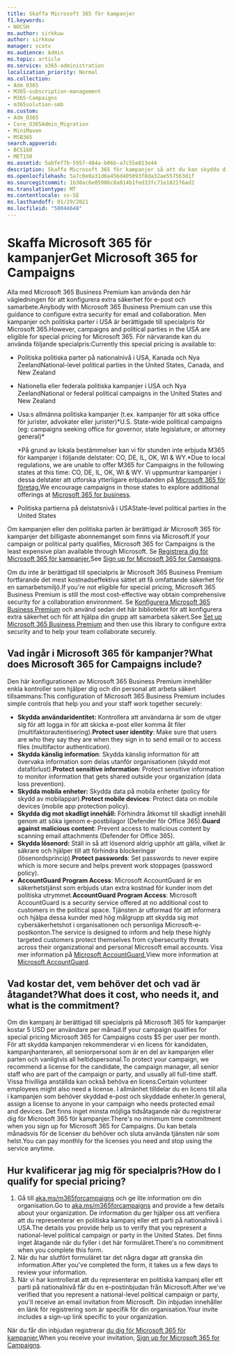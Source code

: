 ```yaml
---
title: Skaffa Microsoft 365 för kampanjer
f1.keywords:
- NOCSH
ms.author: sirkkuw
author: sirkkuw
manager: scotv
ms.audience: Admin
ms.topic: article
ms.service: o365-administration
localization_priority: Normal
ms.collection:
- Adm_O365
- M365-subscription-management
- M365-Campaigns
- m365solution-smb
ms.custom:
- Adm_O365
- Core_O365Admin_Migration
- MiniMaven
- MSB365
search.appverid:
- BCS160
- MET150
ms.assetid: 5abfef7b-5957-484a-b06b-a7c55e013e44
description: Skaffa Microsoft 365 för kampanjer så att du kan skydda din kampanj från cybersäkerhetshot mot e-post, data och kommunikation.
ms.openlocfilehash: 5a7c0e0a31d6a456d405093f8da32ae557563d1f
ms.sourcegitcommit: 1b30ac6e05906c8a014b1fed33fc71e1821f6ad2
ms.translationtype: MT
ms.contentlocale: sv-SE
ms.lasthandoff: 01/29/2021
ms.locfileid: "50044648"
---
```

# <a name="get-microsoft-365-for-campaigns"></a><span data-ttu-id="265d6-103">Skaffa Microsoft 365 för kampanjer</span><span class="sxs-lookup"><span data-stu-id="265d6-103">Get Microsoft 365 for Campaigns</span></span>

<span data-ttu-id="265d6-104">Alla med Microsoft 365 Business Premium kan använda den här vägledningen för att konfigurera extra säkerhet för e-post och samarbete.</span><span class="sxs-lookup"><span data-stu-id="265d6-104">Anybody with Microsoft 365 Business Premium can use this guidance to configure extra security for email and collaboration.</span></span> <span data-ttu-id="265d6-105">Men kampanjer och politiska parter i USA är berättigade till specialpris för Microsoft 365.</span><span class="sxs-lookup"><span data-stu-id="265d6-105">However, campaigns and political parties in the USA are eligible for special pricing for Microsoft 365.</span></span> <span data-ttu-id="265d6-106">För närvarande kan du använda följande specialpris:</span><span class="sxs-lookup"><span data-stu-id="265d6-106">Currently this special pricing is available to:</span></span>

- <span data-ttu-id="265d6-107">Politiska politiska parter på nationalnivå i USA, Kanada och Nya Zeeland</span><span class="sxs-lookup"><span data-stu-id="265d6-107">National-level political parties in the United States, Canada, and New Zealand</span></span>
- <span data-ttu-id="265d6-108">Nationella eller federala politiska kampanjer i USA och Nya Zeeland</span><span class="sxs-lookup"><span data-stu-id="265d6-108">National or federal political campaigns in the United States and New Zealand</span></span>
- <span data-ttu-id="265d6-109">Usa:s allmänna politiska kampanjer (t.ex. kampanjer för att söka office för jurister, advokater eller jurister)\*</span><span class="sxs-lookup"><span data-stu-id="265d6-109">U.S. State-wide political campaigns (eg: campaigns seeking office for governor, state legislature, or attorney general)\*</span></span>

    <span data-ttu-id="265d6-110">\*På grund av lokala bestämmelser kan vi för stunden inte erbjuda M365 för kampanjer i följande delstater: CO, DE, IL, OK, WI & WY.</span><span class="sxs-lookup"><span data-stu-id="265d6-110">\*Due to local regulations, we are unable to offer M365 for Campaigns in the following states at this time: CO, DE, IL, OK, WI & WY.</span></span> <span data-ttu-id="265d6-111">Vi uppmuntrar kampanjer i dessa delstater att utforska ytterligare erbjudanden på [Microsoft 365 för företag.](https://www.office.com/business)</span><span class="sxs-lookup"><span data-stu-id="265d6-111">We encourage campaigns in those states to explore additional offerings at [Microsoft 365 for business](https://www.office.com/business).</span></span>

- <span data-ttu-id="265d6-112">Politiska partierna på delstatsnivå i USA</span><span class="sxs-lookup"><span data-stu-id="265d6-112">State-level political parties in the United States</span></span>

<span data-ttu-id="265d6-113">Om kampanjen eller den politiska parten är berättigad är Microsoft 365 för kampanjer det billigaste abonnemanget som finns via Microsoft.</span><span class="sxs-lookup"><span data-stu-id="265d6-113">If your campaign or political party qualifies, Microsoft 365 for Campaigns is the least expensive plan available through Microsoft.</span></span> <span data-ttu-id="265d6-114">Se [Registrera dig för Microsoft 365 för kampanjer.](m365-campaigns-sign-up.md)</span><span class="sxs-lookup"><span data-stu-id="265d6-114">See [Sign up for Microsoft 365 for Campaigns](m365-campaigns-sign-up.md).</span></span>  

<span data-ttu-id="265d6-115">Om du inte är berättigad till specialpris är Microsoft 365 Business Premium fortfarande det mest kostnadseffektiva sättet att få omfattande säkerhet för en samarbetsmiljö.</span><span class="sxs-lookup"><span data-stu-id="265d6-115">If you're not eligible for special pricing, Microsoft 365 Business Premium is still the most cost-effective way obtain comprehensive security for a collaboration environment.</span></span> <span data-ttu-id="265d6-116">Se [Konfigurera Microsoft 365 Business Premium](../business/set-up.md?toc=/microsoft-365/campaigns/toc.json&bc=/microsoft-365/campaigns/breadcrumb/toc.json) och använd sedan det här biblioteket för att konfigurera extra säkerhet och för att hjälpa din grupp att samarbeta säkert.</span><span class="sxs-lookup"><span data-stu-id="265d6-116">See [Set up Microsoft 365 Business Premium](../business/set-up.md?toc=/microsoft-365/campaigns/toc.json&bc=/microsoft-365/campaigns/breadcrumb/toc.json) and then use this library to configure extra security and to help your team collaborate securely.</span></span>

## <a name="what-does-microsoft-365-for-campaigns-include"></a><span data-ttu-id="265d6-117">Vad ingår i Microsoft 365 för kampanjer?</span><span class="sxs-lookup"><span data-stu-id="265d6-117">What does Microsoft 365 for Campaigns include?</span></span>

<span data-ttu-id="265d6-118">Den här konfigurationen av Microsoft 365 Business Premium innehåller enkla kontroller som hjälper dig och din personal att arbeta säkert tillsammans:</span><span class="sxs-lookup"><span data-stu-id="265d6-118">This configuration of Microsoft 365 Business Premium includes simple controls that help you and your staff work together securely:</span></span>

- <span data-ttu-id="265d6-119">**Skydda användaridentitet:** Kontrollera att användarna är som de utger sig för att logga in för att skicka e-post eller komma åt filer (multifaktorautentisering).</span><span class="sxs-lookup"><span data-stu-id="265d6-119">**Protect user identity**: Make sure that users are who they say they are when they sign in to send email or to access files (multifactor authentication).</span></span>
- <span data-ttu-id="265d6-120">**Skydda känslig information**: Skydda känslig information för att övervaka information som delas utanför organisationen (skydd mot dataförlust).</span><span class="sxs-lookup"><span data-stu-id="265d6-120">**Protect sensitive information**: Protect sensitive information to monitor information that gets shared outside your organization (data loss prevention).</span></span>
- <span data-ttu-id="265d6-121">**Skydda mobila enheter:** Skydda data på mobila enheter (policy för skydd av mobilappar).</span><span class="sxs-lookup"><span data-stu-id="265d6-121">**Protect mobile devices**: Protect data on mobile devices (mobile app protection policy).</span></span>
- <span data-ttu-id="265d6-122">**Skydda dig mot skadligt innehåll:** Förhindra åtkomst till skadligt innehåll genom att söka igenom e-postbilagor (Defender för Office 365).</span><span class="sxs-lookup"><span data-stu-id="265d6-122">**Guard against malicious content**: Prevent access to malicious content by scanning email attachments (Defender for Office 365).</span></span>
- <span data-ttu-id="265d6-123">**Skydda lösenord:** Ställ in så att lösenord aldrig upphör att gälla, vilket är säkrare och hjälper till att förhindra blockeringar (lösenordsprincip).</span><span class="sxs-lookup"><span data-stu-id="265d6-123">**Protect passwords**: Set passwords to never expire which is more secure and helps prevent work stoppages (password policy).</span></span>
- <span data-ttu-id="265d6-124">**AccountGuard Program Access**: Microsoft AccountGuard är en säkerhetstjänst som erbjuds utan extra kostnad för kunder inom det politiska utrymmet.</span><span class="sxs-lookup"><span data-stu-id="265d6-124">**AccountGuard Program Access**: Microsoft AccountGuard is a security service offered at no additional cost to customers in the political space.</span></span> <span data-ttu-id="265d6-125">Tjänsten är utformad för att informera och hjälpa dessa kunder med hög målgrupp att skydda sig mot cybersäkerhetshot i organisationen och personliga Microsoft-e-postkonton.</span><span class="sxs-lookup"><span data-stu-id="265d6-125">The service is designed to inform and help these highly targeted customers protect themselves from cybersecurity threats across their organizational and personal Microsoft email accounts.</span></span> <span data-ttu-id="265d6-126">Visa mer information på [Microsoft AccountGuard.](https://www.microsoftaccountguard.com/)</span><span class="sxs-lookup"><span data-stu-id="265d6-126">View more information at [Microsoft AccountGuard](https://www.microsoftaccountguard.com/).</span></span>

## <a name="what-does-it-cost-who-needs-it-and-what-is-the-commitment"></a><span data-ttu-id="265d6-127">Vad kostar det, vem behöver det och vad är åtagandet?</span><span class="sxs-lookup"><span data-stu-id="265d6-127">What does it cost, who needs it, and what is the commitment?</span></span>

<span data-ttu-id="265d6-128">Om din kampanj är berättigad till specialpris på Microsoft 365 för kampanjer kostar 5 USD per användare per månad.</span><span class="sxs-lookup"><span data-stu-id="265d6-128">If your campaign qualifies for special pricing Microsoft 365 for Campaigns costs $5 per user per month.</span></span>
<span data-ttu-id="265d6-129">För att skydda kampanjen rekommenderar vi en licens för kandidaten, kampanjhanteraren, all seniorpersonal som är en del av kampanjen eller parten och vanligtvis all heltidspersonal.</span><span class="sxs-lookup"><span data-stu-id="265d6-129">To protect your campaign, we recommend a license for the candidate, the campaign manager, all senior staff who are part of the campaign or party, and usually all full-time staff.</span></span> <span data-ttu-id="265d6-130">Vissa frivilliga anställda kan också behöva en licens.</span><span class="sxs-lookup"><span data-stu-id="265d6-130">Certain volunteer employees might also need a license.</span></span> <span data-ttu-id="265d6-131">I allmänhet tilldelar du en licens till alla i kampanjen som behöver skyddad e-post och skyddade enheter.</span><span class="sxs-lookup"><span data-stu-id="265d6-131">In general, assign a license to anyone in your campaign who needs protected email and devices.</span></span>
<span data-ttu-id="265d6-132">Det finns inget minsta möjliga tidsåtagande när du registrerar dig för Microsoft 365 för kampanjer.</span><span class="sxs-lookup"><span data-stu-id="265d6-132">There's no minimum time commitment when you sign up for Microsoft 365 for Campaigns.</span></span> <span data-ttu-id="265d6-133">Du kan betala månadsvis för de licenser du behöver och sluta använda tjänsten när som helst.</span><span class="sxs-lookup"><span data-stu-id="265d6-133">You can pay monthly for the licenses you need and stop using the service anytime.</span></span>

## <a name="how-do-i-qualify-for-special-pricing"></a><span data-ttu-id="265d6-134">Hur kvalificerar jag mig för specialpris?</span><span class="sxs-lookup"><span data-stu-id="265d6-134">How do I qualify for special pricing?</span></span>

1. <span data-ttu-id="265d6-135">Gå till [aka.ms/m365forcampaigns](https://aka.ms/m365forcampaigns/) och ge lite information om din organisation.</span><span class="sxs-lookup"><span data-stu-id="265d6-135">Go to [aka.ms/m365forcampaigns](https://aka.ms/m365forcampaigns/) and provide a few details about your organization.</span></span> <span data-ttu-id="265d6-136">De information du ger hjälper oss att verifiera att du representerar en politiska kampanj eller ett parti på nationalnivå i USA.</span><span class="sxs-lookup"><span data-stu-id="265d6-136">The details you provide help us to verify that you represent a national-level political campaign or party in the United States.</span></span> <span data-ttu-id="265d6-137">Det finns inget åtagande när du fyller i det här formuläret.</span><span class="sxs-lookup"><span data-stu-id="265d6-137">There's no commitment when you complete this form.</span></span>
2. <span data-ttu-id="265d6-138">När du har slutfört formuläret tar det några dagar att granska din information.</span><span class="sxs-lookup"><span data-stu-id="265d6-138">After you've completed the form, it takes us a few days to review your information.</span></span>
3. <span data-ttu-id="265d6-139">När vi har kontrollerat att du representerar en politiska kampanj eller ett parti på nationalnivå får du en e-postinbjudan från Microsoft.</span><span class="sxs-lookup"><span data-stu-id="265d6-139">After we've verified that you represent a national-level political campaign or party, you'll receive an email invitation from Microsoft.</span></span> <span data-ttu-id="265d6-140">Din inbjudan innehåller en länk för registrering som är specifik för din organisation.</span><span class="sxs-lookup"><span data-stu-id="265d6-140">Your invite includes a sign-up link specific to your organization.</span></span>

<span data-ttu-id="265d6-141">När du får din inbjudan registrerar [du dig för Microsoft 365 för kampanjer.](m365-campaigns-sign-up.md)</span><span class="sxs-lookup"><span data-stu-id="265d6-141">When you receive your invitation, [Sign up for Microsoft 365 for Campaigns](m365-campaigns-sign-up.md).</span></span>

